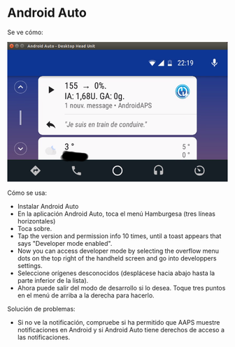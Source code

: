 # Android Auto

Se ve cómo:

![Captura de pantalla 1](../images/Android-auto1.png)

Cómo se usa:

* Instalar Android Auto
* En la aplicación Android Auto, toca el menú Hamburgesa (tres líneas horizontales)
* Toca sobre.
* Tap the version and permission info 10 times, until a toast appears that says "Developer mode enabled".
* Now you can access developer mode by selecting the overflow menu dots on the top right of the handheld screen and go into developpers settings.
* Seleccione orígenes desconocidos (desplácese hacia abajo hasta la parte inferior de la lista).
* Ahora puede salir del modo de desarrollo si lo desea. Toque tres puntos en el menú de arriba a la derecha para hacerlo.

Solución de problemas:

* Si no ve la notificación, compruebe si ha permitido que AAPS muestre notificaciones en Android y si Android Auto tiene derechos de acceso a las notificaciones.